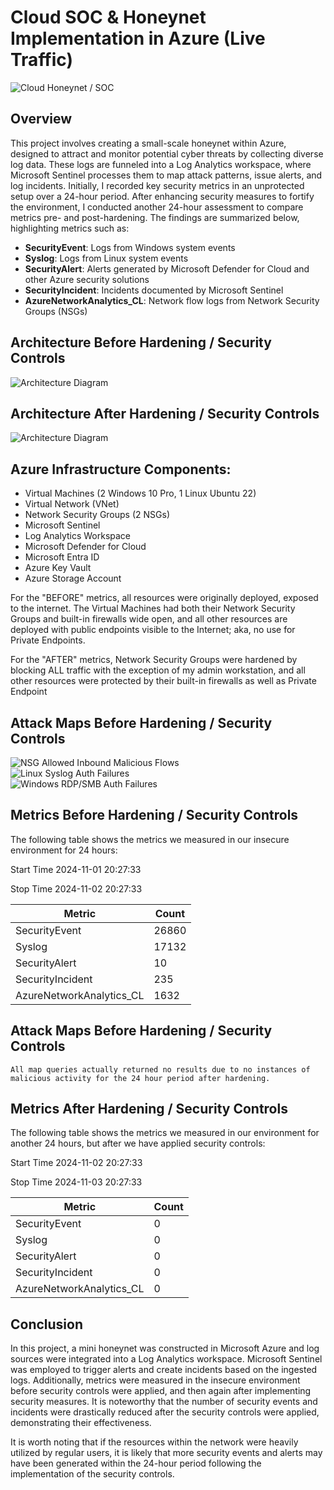 # Cloud SOC & Honeynet Implementation in Azure (Live Traffic)
![Cloud Honeynet / SOC](https://i.imgur.com/OWFih5T.jpg)

## Overview

This project involves creating a small-scale honeynet within Azure, designed to attract and monitor potential cyber threats by collecting diverse log data.  These logs are funneled into a Log Analytics workspace, where Microsoft Sentinel processes them to map attack patterns, issue alerts, and log incidents.  Initially, I recorded key security metrics in an unprotected setup over a 24-hour period.  After enhancing security measures to fortify the environment, I conducted another 24-hour assessment to compare metrics pre- and post-hardening.  The findings are summarized below, highlighting metrics such as:

- **SecurityEvent**:  Logs from Windows system events
- **Syslog**:  Logs from Linux system events
- **SecurityAlert**:  Alerts generated by Microsoft Defender for Cloud and other Azure security solutions
- **SecurityIncident**:  Incidents documented by Microsoft Sentinel
- **AzureNetworkAnalytics_CL**:  Network flow logs from Network Security Groups (NSGs)

## Architecture Before Hardening / Security Controls
![Architecture Diagram](https://i.imgur.com/lBUvRvI.jpg)

## Architecture After Hardening / Security Controls
![Architecture Diagram](https://i.imgur.com/OoqjILh.jpg)

## Azure Infrastructure Components:

- Virtual Machines (2 Windows 10 Pro, 1 Linux Ubuntu 22)
- Virtual Network (VNet)
- Network Security Groups (2 NSGs)
- Microsoft Sentinel
- Log Analytics Workspace
- Microsoft Defender for Cloud
- Microsoft Entra ID
- Azure Key Vault
- Azure Storage Account

For the "BEFORE" metrics, all resources were originally deployed, exposed to the internet. The Virtual Machines had both their Network Security Groups and built-in firewalls wide open, and all other resources are deployed with public endpoints visible to the Internet; aka, no use for Private Endpoints.

For the "AFTER" metrics, Network Security Groups were hardened by blocking ALL traffic with the exception of my admin workstation, and all other resources were protected by their built-in firewalls as well as Private Endpoint

## Attack Maps Before Hardening / Security Controls
![NSG Allowed Inbound Malicious Flows](https://i.imgur.com/Ke2E8Gb.jpg)<br>
![Linux Syslog Auth Failures](https://i.imgur.com/PDpN1Tl.jpg)<br>
![Windows RDP/SMB Auth Failures](https://i.imgur.com/wQwc7kj.jpg)<br>

## Metrics Before Hardening / Security Controls

The following table shows the metrics we measured in our insecure environment for 24 hours:

Start Time 2024-11-01 20:27:33

Stop Time 2024-11-02 20:27:33

| Metric                   | Count
| ------------------------ | -----
| SecurityEvent            | 26860
| Syslog                   | 17132
| SecurityAlert            | 10
| SecurityIncident         | 235
| AzureNetworkAnalytics_CL | 1632

## Attack Maps Before Hardening / Security Controls

```All map queries actually returned no results due to no instances of malicious activity for the 24 hour period after hardening.```

## Metrics After Hardening / Security Controls

The following table shows the metrics we measured in our environment for another 24 hours, but after we have applied security controls:

Start Time 2024-11-02 20:27:33

Stop Time	2024-11-03 20:27:33

| Metric                   | Count
| ------------------------ | -----
| SecurityEvent            | 0
| Syslog                   | 0
| SecurityAlert            | 0
| SecurityIncident         | 0
| AzureNetworkAnalytics_CL | 0

## Conclusion

In this project, a mini honeynet was constructed in Microsoft Azure and log sources were integrated into a Log Analytics workspace. Microsoft Sentinel was employed to trigger alerts and create incidents based on the ingested logs. Additionally, metrics were measured in the insecure environment before security controls were applied, and then again after implementing security measures. It is noteworthy that the number of security events and incidents were drastically reduced after the security controls were applied, demonstrating their effectiveness.

It is worth noting that if the resources within the network were heavily utilized by regular users, it is likely that more security events and alerts may have been generated within the 24-hour period following the implementation of the security controls.
